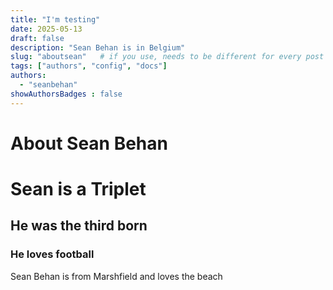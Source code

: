 ```yaml
---
title: "I'm testing"
date: 2025-05-13
draft: false
description: "Sean Behan is in Belgium"
slug: "aboutsean"   # if you use, needs to be different for every post
tags: ["authors", "config", "docs"]
authors:
  - "seanbehan"
showAuthorsBadges : false
---
```


# About Sean Behan

# Sean is a Triplet

## He was the third born

### He loves football

<p> Sean Behan is from Marshfield and loves the beach </p>


